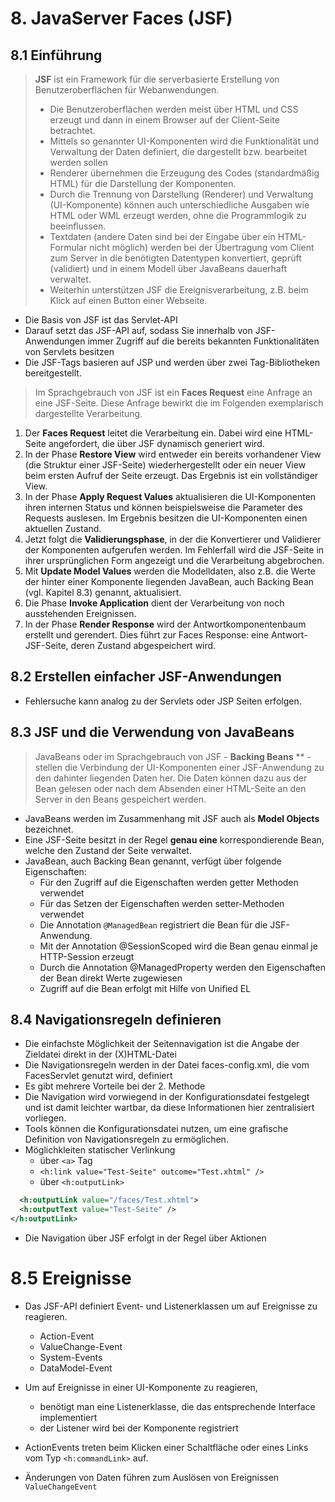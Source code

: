 # 8. JavaServer Faces (JSF)

## 8.1 Einführung


> **JSF** ist ein Framework für die serverbasierte Erstellung von Benutzeroberflächen für Webanwendungen. 
> - Die Benutzeroberflächen werden meist über HTML und CSS erzeugt und dann in einem Browser auf der Client-Seite betrachtet.
> - Mittels so genannter UI-Komponenten wird die Funktionalität und Verwaltung der Daten definiert, die dargestellt bzw. bearbeitet werden sollen
> - Renderer übernehmen die Erzeugung des Codes (standardmäßig HTML) für die Darstellung der Komponenten.
> - Durch die Trennung von Darstellung (Renderer) und Verwaltung (UI-Komponente) können auch unterschiedliche Ausgaben wie HTML oder WML erzeugt werden, ohne die Programmlogik zu beeinflussen. 
> - Textdaten (andere Daten sind bei der Eingabe über ein HTML-Formular nicht möglich) werden bei der Übertragung vom Client zum Server in die benötigten Datentypen konvertiert, geprüft (validiert) und in einem Modell über JavaBeans dauerhaft verwaltet.
> - Weiterhin unterstützen JSF die Ereignisverarbeitung, z.B. beim Klick auf einen Button einer Webseite.

- Die Basis von JSF ist das Servlet-API 
- Darauf setzt das JSF-API auf, sodass Sie innerhalb von JSF-Anwendungen immer Zugriff auf die bereits bekannten Funktionalitäten von Servlets besitzen
- Die JSF-Tags basieren auf JSP und werden über zwei Tag-Bibliotheken bereitgestellt.

> Im Sprachgebrauch von JSF ist ein **Faces Request** eine Anfrage an eine JSF-Seite. Diese Anfrage bewirkt die im Folgenden exemplarisch dargestellte Verarbeitung.


1. Der **Faces Request** leitet die Verarbeitung ein. Dabei wird eine HTML-Seite angefordert, die über JSF dynamisch generiert wird.
2. In der Phase **Restore View** wird entweder ein bereits vorhandener View (die Struktur einer JSF-Seite) wiederhergestellt oder ein neuer View beim ersten Aufruf der Seite erzeugt. Das Ergebnis ist ein vollständiger View.
3. In der Phase **Apply Request Values** aktualisieren die UI-Komponenten ihren internen Status und können beispielsweise die Parameter des Requests auslesen. Im Ergebnis besitzen die UI-Komponenten einen aktuellen Zustand.
4. Jetzt folgt die **Validierungsphase**, in der die Konvertierer und Validierer der Komponenten aufgerufen werden. Im Fehlerfall wird die JSF-Seite in ihrer ursprünglichen Form angezeigt und die Verarbeitung abgebrochen. 
5. Mit **Update Model Values** werden die Modelldaten, also z.B. die Werte der hinter einer Komponente liegenden JavaBean, auch Backing Bean (vgl. Kapitel 8.3) genannt, aktualisiert. 
6. Die Phase **Invoke Application** dient der Verarbeitung von noch ausstehenden Ereignissen.
7. In der Phase **Render Response** wird der Antwortkomponentenbaum erstellt und gerendert. Dies führt zur Faces Response: eine Antwort-JSF-Seite, deren Zustand abgespeichert wird.

## 8.2 Erstellen einfacher JSF-Anwendungen

- Fehlersuche kann analog zu der Servlets oder JSP Seiten erfolgen.

## 8.3 JSF und die Verwendung von JavaBeans

> JavaBeans oder im Sprachgebrauch von JSF - **Backing Beans** ** - stellen die Verbindung der UI-Komponenten einer JSF-Anwendung zu den dahinter liegenden Daten her. Die Daten können dazu aus der Bean gelesen oder nach dem Absenden einer HTML-Seite an den Server in den Beans gespeichert werden. 

- JavaBeans werden im Zusammenhang mit JSF auch als **Model Objects** bezeichnet. 
- Eine JSF-Seite besitzt in der Regel **genau eine** korrespondierende Bean, welche den Zustand der Seite verwaltet.
- JavaBean, auch Backing Bean genannt, verfügt über folgende Eigenschaften:
  - Für den Zugriff auf die Eigenschaften werden getter Methoden verwendet
  - Für das Setzen der Eigenschaften werden setter-Methoden verwendet
  - Die Annotation `@ManagedBean` registriert die Bean für die JSF-Anwendung.
  - Mit der Annotation @SessionScoped wird die Bean genau einmal je HTTP-Session erzeugt
  - Durch die Annotation @ManagedProperty werden den Eigenschaften der Bean direkt Werte zugewiesen
  - Zugriff auf die Bean erfolgt mit Hilfe von Unified EL

## 8.4 Navigationsregeln definieren

- Die einfachste Möglichkeit der Seitennavigation ist die Angabe der Zieldatei direkt in der (X)HTML-Datei
-  Die Navigationsregeln werden in der Datei faces-config.xml, die vom FacesServlet genutzt wird, definiert
-  Es gibt mehrere Vorteile bei der 2. Methode
  - Die Navigation wird vorwiegend in der Konfigurationsdatei festgelegt und ist damit leichter wartbar, da diese Informationen hier zentralisiert vorliegen.
  -  Tools können die Konfigurationsdatei nutzen, um eine grafische Definition von Navigationsregeln zu ermöglichen.
- Möglichkleiten statischer Verlinkung
  - über `<a>` Tag
  - `<h:link value="Test-Seite" outcome="Test.xhtml" />`
  - über `<h:outputLink>` 
```xml
  <h:outputLink value="/faces/Test.xhtml"> 
  <h:outputText value="Test-Seite" /> 
</h:outputLink>
```

- Die Navigation über JSF erfolgt in der Regel über Aktionen

# 8.5 Ereignisse

- Das JSF-API definiert Event- und Listenerklassen um auf Ereignisse zu reagieren.
  - Action-Event 
  - ValueChange-Event 
  - System-Events 
  - DataModel-Event 

- Um auf Ereignisse in einer UI-Komponente zu reagieren, 
  - benötigt man eine Listenerklasse, die das entsprechende Interface implementiert
  - der Listener wird bei der Komponente registriert

- ActionEvents treten beim Klicken einer Schaltfläche oder eines Links vom Typ `<h:commandLink>` auf.

- Änderungen von Daten führen zum Auslösen von Ereignissen `ValueChangeEvent`